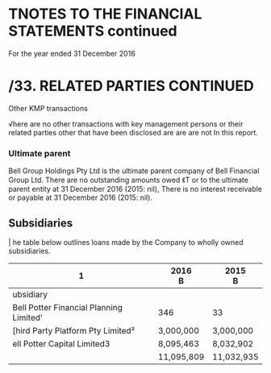 # TNOTES TO THE FINANCIAL STATEMENTS continued

For the year ended 31 December 2016

# /33. RELATED PARTIES CONTINUED
Other KMP transactions

√here are no other transactions with key management persons or their related parties other that have been disclosed are are are not
In this report.

### Ultimate parent

Bell Group Holdings Pty Ltd is the ultimate parent company of Bell Financial Group Ltd. There are no outstanding amounts owed 《T or to the ultimate parent entity at 31 December 2016 (2015: nil), There is no interest receivable or payable at 31 December 2016 (2015: nil).

## Subsidiaries

| he table below outlines loans made by the Company to wholly owned subsidiaries.

| 1                                       | 2016<br>B  | 2015<br>B  |
|-----------------------------------------|------------|------------|
| ubsidiary                               |            |            |
| Bell Potter Financial Planning Limited' | 346        | 33         |
| [hird Party Platform Pty Limited²       | 3,000,000  | 3,000,000  |
| ell Potter Capital Limited3             | 8,095,463  | 8,032,902  |
|                                         | 11,095,809 | 11,032,935 |